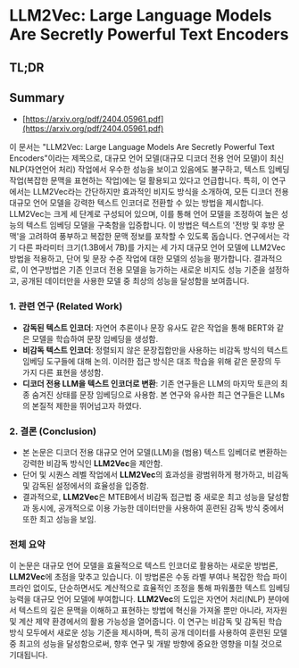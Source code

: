 # LLM2Vec: Large Language Models Are Secretly Powerful Text Encoders
## TL;DR
## Summary
- [https://arxiv.org/pdf/2404.05961.pdf](https://arxiv.org/pdf/2404.05961.pdf)

이 문서는 "LLM2Vec: Large Language Models Are Secretly Powerful Text Encoders"이라는 제목으로, 대규모 언어 모델(대규모 디코더 전용 언어 모델)이 최신 NLP(자연언어 처리) 작업에서 우수한 성능을 보이고 있음에도 불구하고, 텍스트 임베딩 작업(복잡한 문맥을 표현하는 작업)에는 덜 활용되고 있다고 언급합니다. 특히, 이 연구에서는 LLM2Vec라는 간단하지만 효과적인 비지도 방식을 소개하여, 모든 디코더 전용 대규모 언어 모델을 강력한 텍스트 인코더로 전환할 수 있는 방법을 제시합니다. LLM2Vec는 크게 세 단계로 구성되어 있으며, 이를 통해 언어 모델을 조정하여 높은 성능의 텍스트 임베딩 모델을 구축함을 입증합니다. 이 방법은 텍스트의 '전방 및 후방 문맥'을 고려하여 풍부하고 복잡한 문맥 정보를 포착할 수 있도록 돕습니다. 연구에서는 각기 다른 파라미터 크기(1.3B에서 7B)를 가지는 세 가지 대규모 언어 모델에 LLM2Vec 방법을 적용하고, 단어 및 문장 수준 작업에 대한 모델의 성능을 평가합니다. 결과적으로, 이 연구방법은 기존 인코더 전용 모델을 능가하는 새로운 비지도 성능 기준을 설정하고, 공개된 데이터만을 사용한 모델 중 최상의 성능을 달성함을 보여줍니다.

### 1. 관련 연구 (Related Work)
- **감독된 텍스트 인코더**: 자연어 추론이나 문장 유사도 같은 작업을 통해 BERT와 같은 모델을 학습하여 문장 임베딩을 생성함.
- **비감독 텍스트 인코더**: 정렬되지 않은 문장집합만을 사용하는 비감독 방식의 텍스트 임베딩 도구들에 대해 논의. 이러한 접근 방식은 대조 학습을 위해 같은 문장의 두 가지 다른 표현을 생성함.
- **디코더 전용 LLM을 텍스트 인코더로 변환**: 기존 연구들은 LLM의 마지막 토큰의 최종 숨겨진 상태를 문장 임베딩으로 사용함. 본 연구와 유사한 최근 연구들은 LLMs의 본질적 제한을 뛰어넘고자 하였다.

### 2. 결론 (Conclusion)
- 본 논문은 디코더 전용 대규모 언어 모델(LLM)을 (범용) 텍스트 임베더로 변환하는 강력한 비감독 방식인 **LLM2Vec**을 제안함.
- 단어 및 시퀀스 레벨 작업에서 **LLM2Vec**의 효과성을 광범위하게 평가하고, 비감독 및 감독된 설정에서의 효율성을 입증함.
- 결과적으로, **LLM2Vec**은 MTEB에서 비감독 접근법 중 새로운 최고 성능을 달성함과 동시에, 공개적으로 이용 가능한 데이터만을 사용하여 훈련된 감독 방식 중에서 또한 최고 성능을 보임.

### 전체 요약
이 논문은 대규모 언어 모델을 효율적으로 텍스트 인코더로 활용하는 새로운 방법론, **LLM2Vec**에 초점을 맞추고 있습니다. 이 방법론은 수동 라벨 부여나 복잡한 학습 파이프라인 없이도, 단순하면서도 계산적으로 효율적인 조정을 통해 파워풀한 텍스트 임베딩 능력을 대규모 언어 모델에 부여합니다. **LLM2Vec**의 도입은 자연어 처리(NLP) 분야에서 텍스트의 깊은 문맥을 이해하고 표현하는 방법에 혁신을 가져올 뿐만 아니라, 저자원 및 계산 제약 환경에서의 활용 가능성을 열어줍니다. 이 연구는 비감독 및 감독된 학습 방식 모두에서 새로운 성능 기준을 제시하며, 특히 공개 데이터를 사용하여 훈련된 모델 중 최고의 성능을 달성함으로써, 향후 연구 및 개발 방향에 중요한 영향을 미칠 것으로 기대됩니다.
